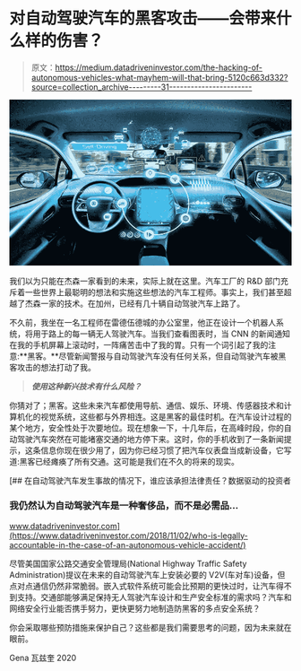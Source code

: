 # 对自动驾驶汽车的黑客攻击——会带来什么样的伤害？

> 原文：<https://medium.datadriveninvestor.com/the-hacking-of-autonomous-vehicles-what-mayhem-will-that-bring-5120c663d332?source=collection_archive---------31----------------------->

![](img/3d3900f5a7ac98ff2afcadae728b80d6.png)

我们以为只能在杰森一家看到的未来，实际上就在这里。汽车工厂的 R&D 部门充斥着一些世界上最聪明的想法和实施这些想法的汽车工程师。事实上，我们甚至超越了杰森一家的技术。在加州，已经有几十辆自动驾驶汽车上路了。

不久前，我坐在一名工程师在雷德伍德城的办公室里，他正在设计一个机器人系统，将用于路上的每一辆无人驾驶汽车。当我们查看图表时，当 CNN 的新闻通知在我的手机屏幕上滚动时，一阵痛苦击中了我的胃。只有一个词引起了我的注意:**黑客。**尽管新闻警报与自动驾驶汽车没有任何关系，但自动驾驶汽车被黑客攻击的想法打动了我。

> ***使用这种新兴技术有什么风险？***

你猜对了；黑客。这些未来汽车都使用导航、通信、娱乐、环境、传感器技术和计算机化的视觉系统，这些都与外界相连。这是黑客的最佳时机。在汽车设计过程的某个地方，安全性处于次要地位。现在想象一下，十几年后，在高峰时段，你的自动驾驶汽车突然在可能堵塞交通的地方停下来。这时，你的手机收到了一条新闻提示，这条信息你现在很少用了，因为你已经习惯了把汽车仪表盘当成新设备，它写道:黑客已经瘫痪了所有交通。这可能是我们在不久的将来的现实。

[](https://www.datadriveninvestor.com/2018/11/02/who-is-legally-accountable-in-the-case-of-an-autonomous-vehicle-accident/) [## 在自动驾驶汽车发生事故的情况下，谁应该承担法律责任？数据驱动的投资者

### 我仍然认为自动驾驶汽车是一种奢侈品，而不是必需品…

www.datadriveninvestor.com](https://www.datadriveninvestor.com/2018/11/02/who-is-legally-accountable-in-the-case-of-an-autonomous-vehicle-accident/) 

尽管美国国家公路交通安全管理局(National Highway Traffic Safety Administration)提议在未来的自动驾驶汽车上安装必要的 V2V(车对车)设备，但点对点通信仍然非常脆弱。嵌入式软件系统可能会比预期的更快过时，让汽车得不到支持。交通部能够满足保持无人驾驶汽车设计和生产安全标准的需求吗？汽车和网络安全行业能否携手努力，更快更努力地制造防黑客的多点安全系统？

你会采取哪些预防措施来保护自己？这些都是我们需要思考的问题，因为未来就在眼前。

Gena 瓦兹奎 2020
